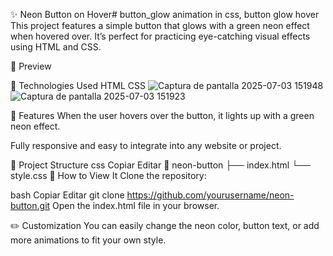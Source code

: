 ✨ Neon Button on Hover# button_glow
animation in css, button glow hover
This project features a simple button that glows with a green neon effect when hovered over. It’s perfect for practicing eye-catching visual effects using HTML and CSS.

📸 Preview


🚀 Technologies Used
HTML
CSS
![Captura de pantalla 2025-07-03 151948](https://github.com/user-attachments/assets/a1936a34-cff3-4e85-9311-2d0c73ae72ac)
![Captura de pantalla 2025-07-03 151923](https://github.com/user-attachments/assets/1b430bf1-6a93-47e8-ad9c-ad384045098d)

🎯 Features
When the user hovers over the button, it lights up with a green neon effect.

Fully responsive and easy to integrate into any website or project.

📂 Project Structure
css
Copiar
Editar
📁 neon-button
├── index.html
└── style.css
👀 How to View It
Clone the repository:

bash
Copiar
Editar
git clone https://github.com/yourusername/neon-button.git
Open the index.html file in your browser.

✏️ Customization
You can easily change the neon color, button text, or add more animations to fit your own style.
